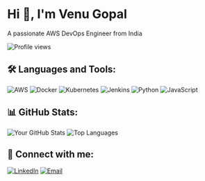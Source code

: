 # Hi 👋, I'm Venu Gopal
A passionate AWS DevOps Engineer from India 

![Profile views](https://komarev.com/ghpvc/?username=Venu1433697&label=Profile%20views&color=0e75b6&style=flat)

## 🛠️ Languages and Tools:
![AWS](https://img.shields.io/badge/AWS-%23FF9900.svg?style=flat&logo=amazon-aws&logoColor=white)
![Docker](https://img.shields.io/badge/Docker-%230db7ed.svg?style=flat&logo=docker&logoColor=white)
![Kubernetes](https://img.shields.io/badge/Kubernetes-%23326ce5.svg?style=flat&logo=kubernetes&logoColor=white)
![Jenkins](https://img.shields.io/badge/Jenkins-%23d24939.svg?style=flat&logo=jenkins&logoColor=white)
![Python](https://img.shields.io/badge/Python-%233776AB.svg?style=flat&logo=python&logoColor=white)
![JavaScript](https://img.shields.io/badge/JavaScript-%23F7DF1E.svg?style=flat&logo=javascript&logoColor=black)

## 📊 GitHub Stats:
![Your GitHub Stats](https://github-readme-stats.vercel.app/api?username=Venu1433697&show_icons=true&theme=radical)
![Top Languages](https://github-readme-stats.vercel.app/api/top-langs/?username=Venu1433697&layout=compact&theme=radical)

## 🔗 Connect with me:
[![LinkedIn](https://img.shields.io/badge/LinkedIn-%230A66C2.svg?style=flat&logo=linkedin&logoColor=white)](https://linkedin.com/in/yourusername)
[![Email](https://img.shields.io/badge/Email-D14836?style=flat&logo=gmail&logoColor=white)](mailto:avvarvenugopal32@gmail.com)
